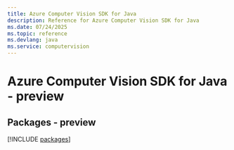 ```yaml
---
title: Azure Computer Vision SDK for Java
description: Reference for Azure Computer Vision SDK for Java
ms.date: 07/24/2025
ms.topic: reference
ms.devlang: java
ms.service: computervision
---
```

# Azure Computer Vision SDK for Java - preview
## Packages - preview
[!INCLUDE [packages](computer-vision-index.md)]